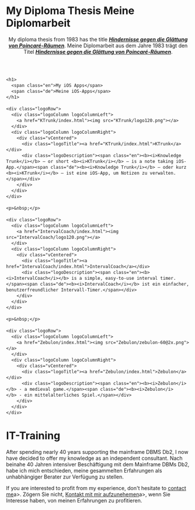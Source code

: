 <h1>
  <span class="en">My Diploma Thesis</span>
  <span class="de">Meine Diplomarbeit</span>
</h1>
<p style="text-align: center;">
  <span class="en">My diploma thesis from 1983 has the title <b><i><a href="Diplomarbeit/Diplomarbeit.pdf">Hindernisse gegen die Glättung von Poincaré-Räumen</a></i></b>.</span>
  <span class="de">Meine Diplomarbeit aus dem Jahre 1983 trägt den Titel <b><i><a href="Diplomarbeit/Diplomarbeit.pdf">Hindernisse gegen die Glättung von Poincaré-Räumen</a></i></b>.</span>
</p>
<h3>&nbsp;</h3>

<div class="row">
  <div class="column1of2">

    <h1>
      <span class="en">My iOS Apps</span>
      <span class="de">Meine iOS-Apps</span>
    </h1>

    <div class="logoRow">
      <div class="logoColumn logoColumnLeft">
        <a href="KTrunk/index.html"><img src="KTrunk/logo120.png"></a>
      </div>
      <div class="logoColumn logoColumnRight">
        <div class="vCentered">
          <div class="logoTitle"><a href="KTrunk/index.html">KTrunk</a></div>
          <div class="logoDescription"><span class="en"><b><i>Knowledge Trunk</i></b> — or short <b><i>KTrunk</i></b> — is a note taking iOS-App.</span><span class="de"><b><i>Knowledge Trunk</i></b> — oder kurz <b><i>KTrunk</i></b> — ist eine iOS-App, um Notizen zu verwalten.</span></div>
        </div>
      </div>
    </div>

    <p>&nbsp;</p>

    <div class="logoRow">
      <div class="logoColumn logoColumnLeft">
        <a href="IntervalCoach/index.html"><img src="IntervalCoach/logo120.png"></a>
      </div>
      <div class="logoColumn logoColumnRight">
        <div class="vCentered">
          <div class="logoTitle"><a href="IntervalCoach/index.html">IntervalCoach</a></div>
          <div class="logoDescription"><span class="en"><b><i>IntervalCoach</i></b> is a simple, easy-to-use interval timer.</span><span class="de"><b><i>IntervalCoach</i></b> ist ein einfacher, benutzerfreundlicher Intervall-Timer.</span></div>
        </div>
      </div>
    </div>

    <p>&nbsp;</p>

    <div class="logoRow">
      <div class="logoColumn logoColumnLeft">
        <a href="Zebulon/index.html"><img src="Zebulon/zebulon-60@2x.png"></a>
      </div>
      <div class="logoColumn logoColumnRight">
        <div class="vCentered">
          <div class="logoTitle"><a href="Zebulon/index.html">Zebulon</a></div>
          <div class="logoDescription"><span class="en"><b><i>Zebulon</i></b> - a medieval game.</span><span class="de"><b><i>Zebulon</i>    </b> - ein mittelalterliches Spiel.</span></div>
        </div>
      </div>
    </div>
  </div>
  
  <div class="column2of2">
    <h1>IT-Training</h1>
    <p>
      <span class="en">After spending nearly 40 years supporting the mainframe DBMS Db2, I now have decided to offer my knowledge as an independent consultant.</span>
      <span class="de">Nach beinahe 40 Jahren intensiver Beschäftigung mit dem Mainframe DBMs Db2, habe ich mich entschieden, meine gesammelten Erfahrungen als unhabhängiger Berater zur Verfügung zu stellen.</span>
    </p>
    <p>
      <span class="en">If you are interested to profit from my experience, don't hesitate to <a href="mailto:cl.schuetzdeller@icloud.com">contact me</a>a>.</span>
      <span class="de">Zögern Sie nicht, <a href="mailto:cl.schuetzdeller@icloud.com">Kontakt mit mir aufzunehemen</a>a>, wenn Sie Interesse haben, von meinen Erfahrungen zu profitieren.</span>
    </p>
  </div>
</div>
  

<h3>&nbsp;</h3>

